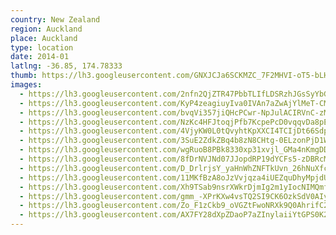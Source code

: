 ```yaml
---
country: New Zealand
region: Auckland
place: Auckland
type: location
date: 2014-01
latlng: -36.85, 174.78333
thumb: https://lh3.googleusercontent.com/GNXJCJa6SCKMZC_7F2MHVI-oT5-bLHd1KeNj1XUpoiYMzrQG4phTMdbbai3MM_E7k6OHM8JsjmAmjzs5379hFtmsBRK-PnIdxSrQeVhxH7Ct4ewJTv8O0S1Blve4RjrvQAtYeam_1w
images:
  - https://lh3.googleusercontent.com/2nfn2QjZTR47PbbTLIfLDSRzhJGsSyYbG6Nwl7D5cqBtJE6hXJGoP3fmb7tevy9Ad0PZiJMGS9Xgbqvw1W0Qe6yFNlQ3H6FSr7x0sx-Je3G3Ov5-alYVmHtaEQRrFFuvE3yKcEmrfA
  - https://lh3.googleusercontent.com/KyP4zeagiuyIva0IVAn7aZwAjYlMeT-CMce8NCcdpT-V62ri8Yad3A8TpdJegKoQF1hZsZFnE2fZOybjj5CdaGQlHvgeHuWnLdTdJBOlL5D9yV-jSnmI4VlnBycYJzFz_PoclL7xCw
  - https://lh3.googleusercontent.com/bvqVi357jiQHcPCwr-NpJulACIRVnC-zMfUoohHPaKlCshyIjPPCVv0JkdjPlTE5a35ZZbgZHSW8kTFDeD2g-f6WQQRpki36XDZqsKwT4dA4Q8KMgfQsBuowhu0dXpAvSCIu6NnHOQ
  - https://lh3.googleusercontent.com/NzKc4HFJtoqjPfb7KcpePcD0vqqvDa8pEu8sh3WKgtbaMXj5FVIjHLt7Mh5vHWOZTsJL14_mr4wCJqcqqGGekN8uDKyyF-Hgb0CsDvk-2qh_FXxLv_4N9yFEF5p869U36wRcrJAeFw
  - https://lh3.googleusercontent.com/4VjyKW0L0tQvyhtKpXXCI4TCIjDt66SdphVU3G7yohhhY3Gnf0pq1-EE1Af-kAPjoPPotya7F9jU5at1Et1gVZOnKtmlf-q4WCtswNF-PMx8uOi7m22aJZqvZSdzHFaM2wqt3hr6IA
  - https://lh3.googleusercontent.com/3SuE2ZdkZBq4b8zN8CHtg-0ELzonPjD1W8ErDmUCJNVMCNSLvClGgsw1fqYtC1tQAYkQXgtsOyJG8cbQ0AqIIj5IixNr-FJHMZYojLLiPMBsyR6GY-766KuvJki0HL_3adIgUgczEQ
  - https://lh3.googleusercontent.com/wgRuoB8PBk8330xp31xvjl_GMa4nKmgDDJYzN3x-Xwl4K8gE3Nx2qAaiOgwx3Be_qyPPhHHmN4EnNr1mM5eAqZiIcLoi6-_1LbUOQJ1Rbo9EOGVwGArIY29RhXg8CGeMkybQwVd-hg
  - https://lh3.googleusercontent.com/8fDrNVJNd07JJopdRP19dYCFs5-zDBRcMFfQSeGwe5Ml4ErrLHFHZG74s_X63ke-91YyjESF9MFE6nV0p_iYt4Jn9Yajj_TGXomHxdhw-eZ0FPVSW-OxNqGrcf0JmH_ycWJ03e6oTg
  - https://lh3.googleusercontent.com/D_DrlrjsY_yaHnWhZNFTkUvn_26hNuXfcuyAjn82YUhuYZNStbjeMyJ6wwjjZygUU2aquxxOjlcybFB9gkAlVCft6UhSIq96X_e0jgRq0CA75q3QzOWpdyiYODeAbI_rib66dxBlLQ
  - https://lh3.googleusercontent.com/11MKfBzA8oJzVvjqza4iUEZquDhyMpjdUPL1ipNQ3tXUs-DLVSEcRmyE1WDNTkptW8HRQBxbDkXudy05Zzy3sflL-XZq5Gw_LfwqLC9R4EHLeCx_WV1keN2d6I0Tkh5YVgRdvj9ETg
  - https://lh3.googleusercontent.com/Xh9TSab9nsrXWkrDjmIg2m1yIocNIMQmf3O2BDR-3zoU6iZ9Xkegra3AY58VObTk0iACuykC_yA__VpWocC0ENkwI0PIwzt3jPwQCLDLuHNAHl_FdxzJ3B-V682rDO2cWhmzOnE4pA
  - https://lh3.googleusercontent.com/gmm_-XPrKXw4vsTQ2SI9CK6OzkSdV0AIyJZq1EL-dfSA-oKwS5dtAISl7D8mxH4XTap8LKUhPEZz2b50X4ut5Og8ex5PfzdtEfS_XmyP9vfZMKbPzilDs3sFbLaHNyNPe_ffXAHVcA
  - https://lh3.googleusercontent.com/Zo_F1zCkb9_oVGZtFwoNRXk9Q0AhrifC295eh0b74RUUXsinWWRvIWGKfvkFGfXEgSISFLTHSySBlx0uSAAUKmhcoGEnFEtiu2jkLs7UrrbThbx-LAI_owBRgqu89wbaaC7f4-vFfA
  - https://lh3.googleusercontent.com/AX7FY28dXpZDaoP7aZInylaiiYtGPS0K2n1dXaE5S5g9mxiEXRQyG3UNzrVSHeS7uxJmDzXJjSZZ8kud6gKCIb6CiDOK4rWxDmH5OPqlmT0JNSQ9T0OkSTC54jxyfETjWUjkxT7awg
---
```

